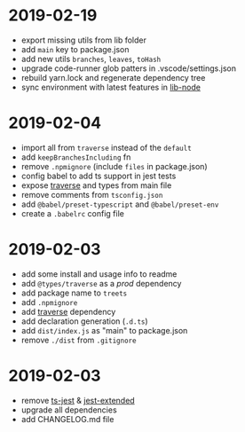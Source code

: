 # 2019-02-19

- export missing utils from lib folder
- add `main` key to package.json
- add new utils `branches`, `leaves`, `toHash`
- upgrade code-runner glob patters in .vscode/settings.json
- rebuild yarn.lock and regenerate dependency tree
- sync environment with latest features in [lib-node]

[lib-node]: https://github.com/juanmait/seedjs/tree/master/seed-lib-node

# 2019-02-04

- import all from `traverse` instead of the `default`
- add `keepBranchesIncluding` fn
- remove `.npmignore` (include `files` in package.json)
- config babel to add ts support in jest tests
- expose [traverse] and types from main file
- remove comments from `tsconfig.json`
- add `@babel/preset-typescript` and `@babel/preset-env`
- create a `.babelrc` config file

# 2019-02-03

- add some install and usage info to readme
- add `@types/traverse` as a _prod_ dependency
- add package name to `treets`
- add `.npmignore`
- add [traverse] dependency
- add declaration generation (`.d.ts`)
- add `dist/index.js` as "main" to package.json
- remove `./dist` from `.gitignore`

# 2019-02-03

- remove [ts-jest] & [jest-extended]
- upgrade all dependencies
- add CHANGELOG.md file

[ts-jest]: https://github.com/kulshekhar/ts-jest
[jest-extended]: https://github.com/jest-community/jest-extended
[traverse]: https://www.npmjs.com/package/traverse
